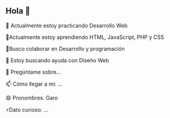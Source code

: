 ## Hola 👋

🔭 Actualmente estoy practicando Desarrollo Web

🌱Actualmente estoy aprendiendo HTML, JavaScript, PHP y CSS

👯Busco colaborar en Desarrollo y programación

🤔 Estoy buscando ayuda con Diseño Web

💬 Pregúntame sobre...

📫 Cómo llegar a mí: ...

😄 Pronombres: Garo

⚡Dato curioso: ...
